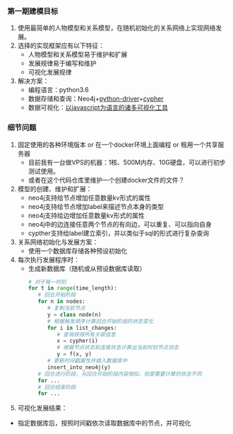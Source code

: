 ### 第一期建模目标
1. 使用最简单的人物模型和关系模型，在随机初始化的关系网络上实现网络发展。
1. 选择的实现框架应有以下特征：
   * 人物模型和关系模型易于维护和扩展
   * 发展规律易于编写和维护
   * 可视化发展规律
1. 解决方案：
   * 编程语言：python3.6
   * 数据存储和查询：Neo4j+[python-driver](https://neo4j.com/developer/python/)+[cypher](https://neo4j.com/docs/cypher-refcard/current/)
   * 数据可视化：[以javascript为语言的诸多可视化工具](https://neo4j.com/developer/guide-data-visualization/)

### 细节问题
1. 固定使用的各种环境版本 or 在一个docker环境上面编程 or 租用一个共享服务器
   * 目前我有一台做VPS的机器：1核、500M内存、10G硬盘，可以进行初步测试使用。
   * 或者在这个代码仓库里维护一个创建docker文件的文件？
1. 模型的创建、维护和扩展：
   * neo4j支持给节点增加任意数量kv形式的属性
   * neo4j支持给节点增加label来描述节点本身的类型
   * neo4j支持给边增加任意数量kv形式的属性
   * neo4j中的边连接任意两个节点的有向边，可以重复、可以指向自身
   * cypther支持给label建立索引，并以类似于sql的形式进行复杂查询
1. 关系网络初始化与发展方案：
   * 使用一个数据库存储各种预设初始化
1. 每次执行发展程序时：
   * 生成新数据库（随机或从预设数据库读取）
      ```python
      # 对于每一时刻
      for t in range(time_length):
         # 回合开始阶段
         for n in nodes:
            # 复制当前节点
            y = class node(n)
            # 根据触发顺序计算回合开始阶段的状态变化
            for i in list_changes:
               # 查询获得所有关联信息
               x = cypher(i)
               # 根据节点状态和连接状态计算出当前时刻节点状态
               y = f(x, y)
            # 更新时间戳属性并插入数据库中
            insert_into_neo4j(y)
         # 回合进行阶段，与回合开始阶段内容相似，但是需要计算的状态不同
         for ... 
         # 回合结束阶段
         for ...
      ```
1. 可视化发展结果：
  * 指定数据库后，按照时间戳依次读取数据库中的节点，并可视化

